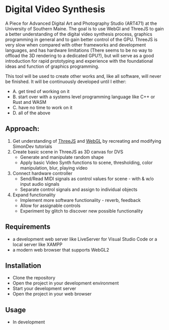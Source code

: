 # Digital Video Synthesis

A Piece for Advanced Digital Art and Photography Studio (ART471) at the University of Southern Maine.
The goal is to use WebGl and ThreeJS to gain a better understanding of the digital video synthesis process, graphics programming in general and to gain better control of the GPU. ThreeJS is very slow when compared with other frameworks and development languages, and has hardware limitations (There seems to be no way to offload the 3D rendering to a dedicated GPU?), but will serve as a good introduction for rapid prototyping and experience with the foundational ideas and function of graphics programming.

This tool will be used to create other works and, like all software, will never be finished. It will be continuously developed until I either:

- A. get tired of working on it
- B. start over with a systems level programming language like C++ or Rust and WASM
- C. have no time to work on it
- D. all of the above

## Approach:

1. Get understanding of [ThreeJS](https://threejs.org/docs/index.html#manual/en/introduction/Creating-a-scene) and [WebGL](https://webgl2fundamentals.org/webgl/lessons/webgl-fundamentals.html) by recreating and modifying SimonDev tutorials
2. Create basic scene in ThreeJS as 3D canvas for DVS
   - Generate and manipulate random shape
   - Apply basic Video Synth functions to scene, thresholding, color manipulation, blur, playing video
3. Connect hardware controller
   - Send/Read MIDI signals as control values for scene - with & w/o input audio signals
   - Separate control signals and assign to individual objects
4. Expand functionality
   - Implement more software functionality - reverb, feedback
   - Allow for assignable controls
   - Experiment by glitch to discover new possible functionality

## Requirements

- a development web server like LiveServer for Visual Studio Code or a local server like XAMPP
- a modern web browser that supports WebGL2

## Installation

- Clone the repository
- Open the project in your development environment
- Start your development server
- Open the project in your web browser

## Usage

- In development

